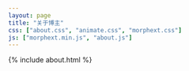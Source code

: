 ```yaml
---
layout: page
title: "关于博主"
css: ["about.css", "animate.css", "morphext.css"]
js: ["morphext.min.js", "about.js"]
---
```

{% include about.html %}